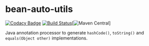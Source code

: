 # bean-auto-utils
[![Codacy Badge](https://api.codacy.com/project/badge/Grade/f712951f2e3841a6bcb214b062ff74e1)](https://www.codacy.com/app/dve/bean-auto-utils?utm_source=github.com&amp;utm_medium=referral&amp;utm_content=dve/bean-auto-utils&amp;utm_campaign=Badge_Grade) [![Build Status](https://travis-ci.org/dve/bean-auto-utils.svg?branch=master)](https://travis-ci.org/dve/bean-auto-utils)[![Maven Central]( 	https://img.shields.io/maven-central/v/net.vergien.bau/bean-auto-utils-parent.svg)]

Java annotation processor to generate `hashCode()`, `toString()` and `equals(Object other)` implementations.

